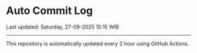 # Auto Commit Log

Last updated: Saturday, 27-09-2025 15:15 WIB

---

This repository is automatically updated every 2 hour using GitHub Actions.
